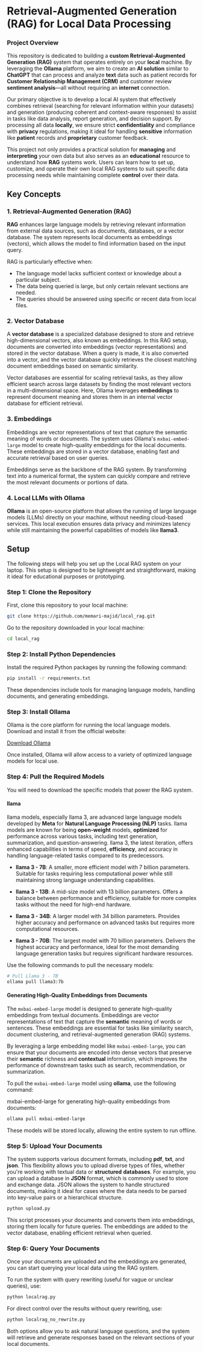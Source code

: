 # Retrieval-Augmented Generation (RAG) for Local Data Processing
### Project Overview

This repository is dedicated to building a **custom Retrieval-Augmented Generation (RAG)** system that operates entirely on your **local** machine. By leveraging the **Ollama** platform, we aim to create an **AI solution** similar to **ChatGPT** that can process and analyze **text** data such as patient records for **Customer Relationship Management (CRM)** and customer review **sentiment analysis**—all without requiring an **internet** connection.

Our primary objective is to develop a local AI system that effectively combines retrieval (searching for relevant information within your datasets) and generation (producing coherent and context-aware responses) to assist in tasks like data analysis, report generation, and decision support. By processing all data **locally**, we ensure strict **confidentiality** and compliance with **privacy** regulations, making it ideal for handling **sensitive** information like **patient** records and **proprietary** customer feedback.

This project not only provides a practical solution for **managing** and **interpreting** your own data but also serves as an **educational** resource to understand how **RAG** systems work. Users can learn how to set up, customize, and operate their own local RAG systems to suit specific data processing needs while maintaining complete **control** over their data.

## Key Concepts

### 1. Retrieval-Augmented Generation (RAG)
**RAG** enhances large language models by retrieving relevant information from external data sources, such as documents, databases, or a vector database. The system represents local documents as embeddings (vectors), which allows the model to find information based on the input query.

RAG is particularly effective when:
- The language model lacks sufficient context or knowledge about a particular subject.
- The data being queried is large, but only certain relevant sections are needed.
- The queries should be answered using specific or recent data from local files.

### 2. Vector Database
A **vector database** is a specialized database designed to store and retrieve high-dimensional vectors, also known as embeddings. In this RAG setup, documents are converted into embeddings (vector representations) and stored in the vector database. When a query is made, it is also converted into a vector, and the vector database quickly retrieves the closest matching document embeddings based on semantic similarity.

Vector databases are essential for scaling retrieval tasks, as they allow efficient search across large datasets by finding the most relevant vectors in a multi-dimensional space. Here, Ollama leverages **embeddings** to represent document meaning and stores them in an internal vector database for efficient retrieval.

### 3. Embeddings
Embeddings are vector representations of text that capture the semantic meaning of words or documents. The system uses Ollama's `mxbai-embed-large` model to create high-quality embeddings for the local documents. These embeddings are stored in a vector database, enabling fast and accurate retrieval based on user queries.

Embeddings serve as the backbone of the RAG system. By transforming text into a numerical format, the system can quickly compare and retrieve the most relevant documents or portions of data.

### 4. Local LLMs with Ollama
**Ollama** is an open-source platform that allows the running of large language models (LLMs) directly on your machine, without needing cloud-based services. This local execution ensures data privacy and minimizes latency while still maintaining the powerful capabilities of models like **llama3**.

## Setup

The following steps will help you set up the Local RAG system on your laptop. This setup is designed to be lightweight and straightforward, making it ideal for educational purposes or prototyping.

### Step 1: Clone the Repository
First, clone this repository to your local machine:

```bash
git clone https://github.com/memari-majid/local_rag.git
```

Go to the repository downloaded in your local machine:

```bash
cd local_rag
```
### Step 2: Install Python Dependencies
Install the required Python packages by running the following command:

```bash
pip install -r requirements.txt
```
These dependencies include tools for managing language models, handling documents, and generating embeddings.

### Step 3: Install Ollama
Ollama is the core platform for running the local language models. Download and install it from the official website:

[Download Ollama](https://ollama.com/)

Once installed, Ollama will allow access to a variety of optimized language models for local use.

### Step 4: Pull the Required Models
You will need to download the specific models that power the RAG system. 
#### llama
llama models, especially llama 3, are advanced large language models developed by **Meta** for **Natural Language Processing (NLP)** tasks. llama models are known for being **open-weight** models, **optimized** for performance across various tasks, including text generation, summarization, and question-answering. llama 3, the latest iteration, offers enhanced capabilities in terms of speed, **efficiency**, and accuracy in handling language-related tasks compared to its predecessors.

- **llama 3 - 7B**: A smaller, more efficient model with 7 billion parameters. Suitable for tasks requiring less computational power while still maintaining strong language understanding capabilities.
  
- **llama 3 - 13B**: A mid-size model with 13 billion parameters. Offers a balance between performance and efficiency, suitable for more complex tasks without the need for high-end hardware.
  
- **llama 3 - 34B**: A larger model with 34 billion parameters. Provides higher accuracy and performance on advanced tasks but requires more computational resources.
  
- **llama 3 - 70B**: The largest model with 70 billion parameters. Delivers the highest accuracy and performance, ideal for the most demanding language generation tasks but requires significant hardware resources.

Use the following commands to pull the necessary models:

```bash
# Pull Llama 3 - 7B
ollama pull llama3:7b
```

#### Generating High-Quality Embeddings from Documents

The `mxbai-embed-large` model is designed to generate high-quality embeddings from textual documents. Embeddings are vector representations of text that capture the **semantic** meaning of words or sentences. These embeddings are essential for tasks like similarity search, document clustering, and retrieval-augmented generation (RAG) systems.

By leveraging a large embedding model like `mxbai-embed-large`, you can ensure that your documents are encoded into dense vectors that preserve their **semantic** richness and **contextual** information, which improves the performance of downstream tasks such as search, recommendation, or summarization.

To pull the `mxbai-embed-large` model using **ollama**, use the following command:

mxbai-embed-large for generating high-quality embeddings from documents:

```bash
ollama pull mxbai-embed-large
```

These models will be stored locally, allowing the entire system to run offline.


### Step 5: Upload Your Documents

The system supports various document formats, including **pdf**, **txt**, and **json**. This flexibility allows you to upload diverse types of files, whether you're working with textual data or **structured** **databases**. For example, you can upload a database in **JSON** format, which is commonly used to store and exchange data. JSON allows the system to handle structured documents, making it ideal for cases where the data needs to be parsed into key-value pairs or a hierarchical structure.


```bash
python upload.py
```
This script processes your documents and converts them into embeddings, storing them locally for future queries. The embeddings are added to the vector database, enabling efficient retrieval when queried.

### Step 6: Query Your Documents
Once your documents are uploaded and the embeddings are generated, you can start querying your local data using the RAG system.

To run the system with query rewriting (useful for vague or unclear queries), use:

```bash
python localrag.py
```

For direct control over the results without query rewriting, use:

```bash
python localrag_no_rewrite.py
```

Both options allow you to ask natural language questions, and the system will retrieve and generate responses based on the relevant sections of your local documents.